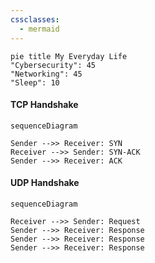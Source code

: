```yaml
---
cssclasses:
  - mermaid
---
```



```mermaid
pie title My Everyday Life
"Cybersecurity": 45
"Networking": 45
"Sleep": 10
```


#### TCP Handshake
```mermaid
sequenceDiagram

Sender -->> Receiver: SYN
Receiver -->> Sender: SYN-ACK
Sender -->> Receiver: ACK
```

#### UDP Handshake
```mermaid
sequenceDiagram

Receiver -->> Sender: Request
Sender -->> Receiver: Response
Sender -->> Receiver: Response
Sender -->> Receiver: Response
```

